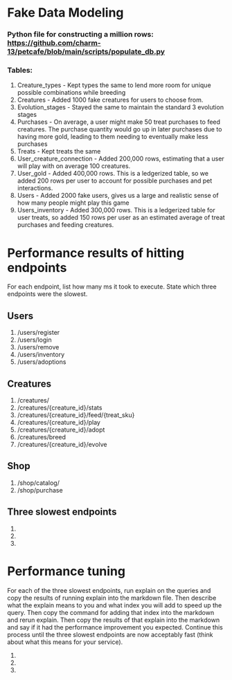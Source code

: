 # Fake Data Modeling
### Python file for constructing a million rows: https://github.com/charm-13/petcafe/blob/main/scripts/populate_db.py
### Tables:
1. Creature_types - Kept types the same to lend more room for unique possible combinations while breeding
2. Creatures - Added 1000 fake creatures for users to choose from.
3. Evolution_stages - Stayed the same to maintain the standard 3 evolution stages
4. Purchases - On average, a user might make 50 treat purchases to feed creatures. The purchase quantity would go up in later purchases due to having more gold, leading to them needing to eventually make less purchases
5. Treats - Kept treats the same
6. User_creature_connection - Added 200,000 rows, estimating that a user will play with on average 100 creatures.
7. User_gold - Added 400,000 rows. This is a ledgerized table, so we added 200 rows per user to account for possible purchases and pet interactions.
8. Users - Added 2000 fake users, gives us a large and realistic sense of how many people might play this game
9. Users_inventory - Added 300,000 rows. This is a ledgerized table for user treats, so added 150 rows per user as an estimated average of treat purchases and feeding creatures.

# Performance results of hitting endpoints
For each endpoint, list how many ms it took to execute. State which three endpoints were the slowest.

## Users
1. /users/register
2. /users/login
3. /users/remove
4. /users/inventory
5. /users/adoptions

## Creatures
1. /creatures/
2. /creatures/{creature_id}/stats
3. /creatures/{creature_id}/feed/{treat_sku}
4. /creatures/{creature_id}/play
5. /creatures/{creature_id}/adopt
6. /creatures/breed
7. /creatures/{creature_id}/evolve

## Shop
1. /shop/catalog/
2. /shop/purchase

## Three slowest endpoints
1.
2.
3.

# Performance tuning
For each of the three slowest endpoints, run explain on the queries and copy the results of running explain into the markdown file. Then describe what the explain means to you and what index you will add to speed up the query. Then copy the command for adding that index into the markdown and rerun explain. Then copy the results of that explain into the markdown and say if it had the performance improvement you expected. Continue this process until the three slowest endpoints are now acceptably fast (think about what this means for your service).

1.
2.
3.
